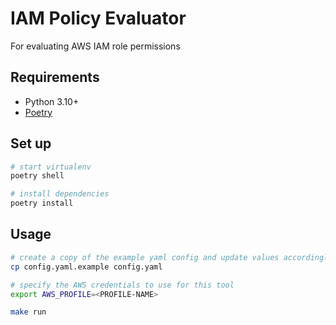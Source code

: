 # IAM Policy Evaluator

For evaluating AWS IAM role permissions

## Requirements
* Python 3.10+
* [Poetry](https://python-poetry.org/docs/#installation)

## Set up
```sh
# start virtualenv
poetry shell

# install dependencies
poetry install
```

## Usage
```sh
# create a copy of the example yaml config and update values accordingly
cp config.yaml.example config.yaml

# specify the AWS credentials to use for this tool
export AWS_PROFILE=<PROFILE-NAME>

make run
```
